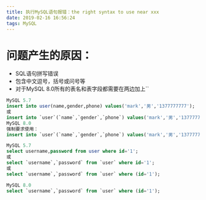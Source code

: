 ```yaml
---
title: 执行MySQL语句报错：the right syntax to use near xxx
date: 2019-02-16 16:56:24
tags: MySQL
---
```

# 问题产生的原因：
- SQL语句拼写错误
- 包含中文逗号，括号或问号等
- 对于MySQL 8.0所有的表名和表字段都需要在两边加上``

```sql
MySQL 5.7
insert into user(name,gender,phone) values('mark','男','1377777777');
或
insert into `user`(`name`,`gender`,`phone`) values('mark','男','1377777777');
MySQL 8.0
强制要求使用：
insert into `user`(`name`,`gender`,`phone`) values('mark','男','1377777777');
```
```sql
MySQL 5.7
select username,password from user where id='1';
或
select `username`,`password` from `user` where id='1';
或
select `username`,`password` from `user` where (id='1');

MySQL 8.0
select `username`,`password` from `user` where (id='1');
```
